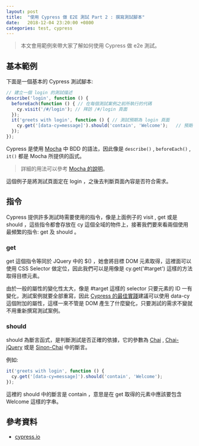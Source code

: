 ```yaml
---
layout: post
title:  "使用 Cypress 做 E2E 測試 Part 2 : 撰寫測試腳本"
date:   2018-12-04 23:20:00 +0800
categories: test, cypress
---
```


> 本文會用範例來帶大家了解如何使用 Cypress 做 e2e 測試。

## 基本範例

下面是一個基本的 Cypress 測試腳本:

```js
// 建立一個 login 的測試描述
describe('login', function () {
  beforeEach(function () { // 在每個測試案例之前所執行的代碼
    cy.visit('/#/login'); // 拜訪 /#/login 頁面
  });
  it('greets with login', function () { // 測試預期為 login 頁面
    cy.get('[data-cy=message]').should('contain', 'Welcome');   // 預期取得 Welcome 的字串
  });
});
```

Cypress 是使用 [Mocha](https://docs.cypress.io/guides/references/bundled-tools.html#Mocha) 中 BDD 的語法，因此像是 `describe()` , `beforeEach()` , `it()` 都是 Mocha 所提供的函式。

> 詳細的用法可以參考 [Mocha 的說明](https://mochajs.org/#bdd)。

這個例子是將測試頁面定在 login ，之後去判斷頁面內容是否符合需求。

## 指令

Cypress 提供許多測試時需要使用的指令，像是上面例子的 visit , get 或是 should ，這些指令都會存放在 cy 這個全域的物件上，接著我們要來看兩個使用最頻繁的指令: get 及 should 。

### get

get 這個指令等同於 JQuery 中的 $() ，她會將目標 DOM 元素取得，這裡面可以使用 CSS Selector 做定位，因此我們可以是用像是 cy.get('#target') 這樣的方法取得目標元素。

由於一般的屬性的變化性太大，像是 #target 這樣的 selector 只要元素的 ID 一有變化，測試案例就要全部重寫，因此 [Cypress 的最佳實踐](https://docs.cypress.io/guides/references/best-practices.html#Selecting-Elements)建議可以使用 data-cy 這個附加的屬性，這樣一來不管是 DOM 產生了什麼變化，只要測試的需求不變就不用重新撰寫測試案例。

### should

should 為斷言函式，是判斷測試是否正確的依據，它的參數為 [Chai](https://docs.cypress.io/guides/references/assertions.html#Chai) , [Chai-jQuery](https://docs.cypress.io/guides/references/assertions.html#Chai-jQuery) 或是 [Sinon-Chai](https://docs.cypress.io/guides/references/assertions.html#Sinon-Chai) 中的斷言。

例如:

```js
it('greets with login', function () {
  cy.get('[data-cy=message]').should('contain', 'Welcome');
});
```

這裡的 should 中的斷言是 contain ，意思是在 get 取得的元素中應該要包含 Welcome 這樣的字串。

## 參考資料

* [cypress.io](https://www.cypress.io/)
